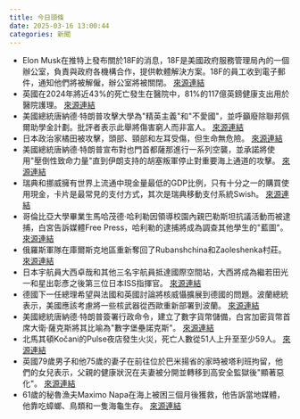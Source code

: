 ```yaml
---
title: 今日頭條
date: 2025-03-16 13:00:44
categories: 新聞            
---
```

- Elon Musk在推特上發布關於18F的消息，18F是美國政府服務管理局內的一個辦公室，負責與政府各機構合作，提供軟體解決方案。18F的員工收到電子郵件，通知他們將被解僱，辦公室將被關閉。 [來源連結](https://www.theguardian.com/technology/2025/mar/15/elon-musk-18f-x-false-claims)
- 英國在2024年將近43%的死亡發生在醫院中，81%的117億英鎊健康支出用於醫院護理。 [來源連結](https://www.theguardian.com/uk-news/2025/mar/16/how-covid-19-changed-way-we-die-england-wales)
- 美國總統唐納德·特朗普攻擊大學為"精英主義"和"不愛國"，並呼籲廢除聯邦佩爾助學金計劃。批評者表示此舉將傷害窮人而非富人。 [來源連結](https://www.theguardian.com/commentisfree/2025/mar/16/theres-nothing-elitist-about-college-or-university-we-should-reject-that-idea)
- 日本政治家橘田被攻擊，頭部、頸部和左耳受傷，但生命無危險。 [來源連結](https://www.japantimes.co.jp/news/2025/03/16/japan/crime-legal/japan-politician-tachibana-attack/)
- 美國總統唐納德·特朗普宣布對也門首都薩那進行一系列空襲，並承諾將使用"壓倒性致命力量"直到伊朗支持的胡塞叛軍停止對重要海上通道的攻擊。 [來源連結](https://www.thehindu.com/news/the-hindu-morning-digest-march-16-2025/article69335143.ece)
- 瑞典和挪威擁有世界上流通中現金量最低的GDP比例，只有十分之一的購買使用現金，卡片是最常見的支付方式，其次是瑞典移動支付系統Swish。 [來源連結](https://www.theguardian.com/technology/2025/mar/16/sweden-cash-digital-payments-electronic-banking-security)
- 哥倫比亞大學畢業生馬哈茂德·哈利勒因領導校園內親巴勒斯坦抗議活動而被逮捕，白宮告訴媒體Free Press，哈利勒的逮捕將成為調查其他學生的"藍圖"。 [來源連結](https://www.theguardian.com/us-news/2025/mar/16/mahmoud-khalil-first-amendment-trump)
- 俄羅斯軍隊在庫爾斯克地區重新奪回了Rubanshchina和Zaoleshenka村莊。 [來源連結](https://www.theguardian.com/world/2025/mar/16/ukraine-war-briefing-zelenskyy-accuses-putin-of-seeking-to-prolong-war-amid-buildup-of-forces)
- 日本宇航員大西卓哉和其他三名宇航員抵達國際空間站，大西將成為繼若田光一和星出彰彥之後第三位日本ISS指揮官。 [來源連結](https://www.japantimes.co.jp/news/2025/03/16/japan/japanese-astronaut-onishi-iss-arrival/)
- 德國下一任總理希望與法國和英國討論將核威懾擴展到德國的問題。波蘭總統表示，美國應該考慮將一些核武器從西歐重新部署到波蘭。 [來源連結](https://www.japantimes.co.jp/news/2025/03/16/world/trump-europe-nuclear-weapons/)
- 美國總統唐納德·特朗普簽署行政命令，建立了數字貨幣儲備，白宮加密貨幣首席大衛·薩克斯將其比喻為"數字堡壘諾克斯"。 [來源連結](https://www.japantimes.co.jp/business/2025/03/16/markets/trump-bitcoin-reserve-focus/)
- 北馬其頓Kočani的Pulse夜店發生火災，死亡人數從51人上升至至少59人。 [來源連結](https://www.theguardian.com/world/live/2025/mar/16/north-macedonia-nightclub-fire-pulse-kocani-europe-live)
- 英國79歲男子和他75歲的妻子在前往位於巴米揚省的家時被塔利班拘留，他們的女兒表示，父親的健康狀況在夫妻被分開並轉移到高安全監獄後"顯著惡化"。 [來源連結](https://www.theguardian.com/world/2025/mar/16/life-of-british-man-79-imprisoned-by-taliban-is-in-serious-danger-say-family)
- 61歲的秘魯漁夫Maximo Napa在海上被困三個月後獲救，他告訴當地媒體，他靠吃蟑螂、鳥類和一隻海龜生存。 [來源連結](https://www.theguardian.com/world/2025/mar/16/peruvian-fisher-rescued-after-three-months-stranded-at-sea)




